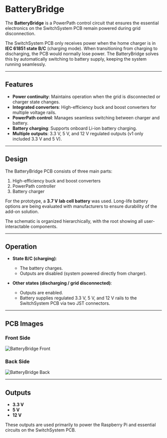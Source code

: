 # BatteryBridge  

The **BatteryBridge** is a PowerPath control circuit that ensures the essential electronics on the SwitchSystem PCB remain powered during grid disconnection.  

The SwitchSystem PCB only receives power when the home charger is in **IEC 61851 state B/C** (charging mode). When transitioning from charging to discharging, the PCB would normally lose power. The BatteryBridge solves this by automatically switching to battery supply, keeping the system running seamlessly.  

---

## Features  
- **Power continuity**: Maintains operation when the grid is disconnected or charger state changes.  
- **Integrated converters**: High-efficiency buck and boost converters for multiple voltage rails.  
- **PowerPath control**: Manages seamless switching between charger and battery.  
- **Battery charging**: Supports onboard Li-ion battery charging.  
- **Multiple outputs**: 3.3 V, 5 V, and 12 V regulated outputs (v1 only included 3.3 V and 5 V).  

---

## Design  
The BatteryBridge PCB consists of three main parts:  
1. High-efficiency buck and boost converters  
2. PowerPath controller  
3. Battery charger  

For the prototype, a **3.7 V lab cell battery** was used. Long-life battery options are being evaluated with manufacturers to ensure durability of the add-on solution.  

The schematic is organized hierarchically, with the root showing all user-interactable components.  

---

## Operation  
- **State B/C (charging)**:  
  - The battery charges.  
  - Outputs are disabled (system powered directly from charger).  

- **Other states (discharging / grid disconnected)**:  
  - Outputs are enabled.  
  - Battery supplies regulated 3.3 V, 5 V, and 12 V rails to the SwitchSystem PCB via two JST connectors.  

---

## PCB Images  

### Front Side  
![BatteryBridge Front](https://github.com/KKosackH/BatteryBridge/tree/main/docs/Backside.png)  

### Back Side  
![BatteryBridge Back](https://github.com/KKosackH/BatteryBridge/tree/main/docs/Frontside.png)  

---

## Outputs  
- **3.3 V**  
- **5 V**  
- **12 V**  

These outputs are used primarily to power the Raspberry Pi and essential circuits on the SwitchSystem PCB.  

